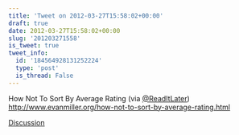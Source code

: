 ```yaml
---
title: 'Tweet on 2012-03-27T15:58:02+00:00'
draft: true
date: 2012-03-27T15:58:02+00:00
slug: '201203271558'
is_tweet: true
tweet_info:
  id: '184564928131252224'
  type: 'post'
  is_thread: False
---
```




How Not To Sort By Average Rating (via [@ReadItLater](https://x.com/ReadItLater)) <http://www.evanmiller.org/how-not-to-sort-by-average-rating.html>

[Discussion](https://x.com/sytelus/status/184564928131252224)
